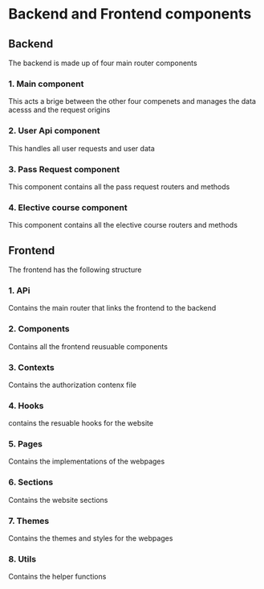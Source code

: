 # Backend and Frontend components
## Backend
The backend is made up of four main router components
 ### 1. Main component
 This acts a brige between the other four compenets and manages the data acesss and the request origins
 ### 2. User Api component 
 This handles all user requests and user data
 ### 3. Pass Request component 
 This component contains all the pass request routers and methods
 ### 4. Elective course component
This component contains all the elective course routers and methods
## Frontend
The frontend has the following structure
### 1. APi
Contains the main router that links the frontend to the backend
### 2. Components
Contains all the frontend reusuable components
### 3. Contexts
Contains the authorization contenx file
### 4. Hooks
contains the resuable hooks for the website
### 5. Pages
Contains the implementations of the webpages
### 6. Sections
Contains the website sections
### 7. Themes
Contains the themes and styles for the webpages
### 8. Utils
Contains the helper functions


 